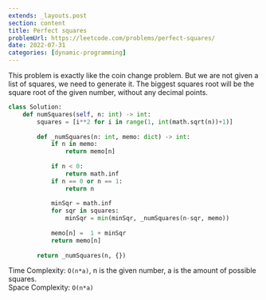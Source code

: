 ```yaml
---
extends: _layouts.post
section: content
title: Perfect squares
problemUrl: https://leetcode.com/problems/perfect-squares/
date: 2022-07-31
categories: [dynamic-programming]
---
```


This problem is exactly like the coin change problem. But we are not given a list of squares, we need to generate it. The biggest squares root will be the square root of the given number, without any decimal points.

```python
class Solution:
    def numSquares(self, n: int) -> int:
        squares = [i**2 for i in range(1, int(math.sqrt(n))+1)]
        
        def _numSquares(n: int, memo: dict) -> int:
            if n in memo:
                return memo[n]
            
            if n < 0:
                return math.inf
            if n == 0 or n == 1:
                return n
            
            minSqr = math.inf
            for sqr in squares:
                minSqr = min(minSqr, _numSquares(n-sqr, memo))
            
            memo[n] =  1 + minSqr
            return memo[n]
        
        return _numSquares(n, {})
```

Time Complexity: `O(n*a)`, n is the given number, a is the amount of possible squares. <br/>
Space Complexity: `O(n*a)`